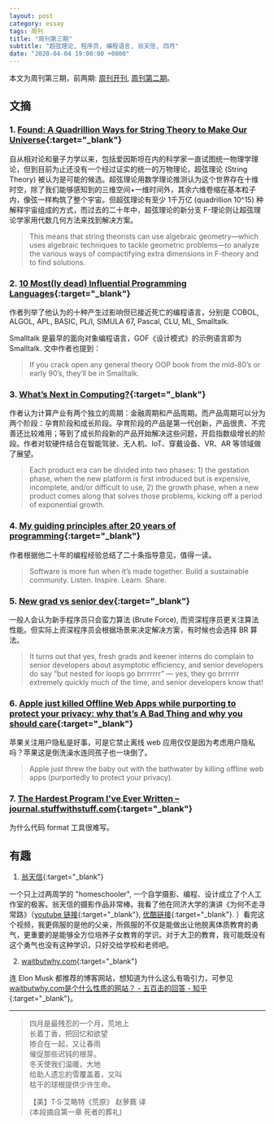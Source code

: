 ```yaml
---
layout: post
category: essay
tags: 周刊
title: "周刊第三期"
subtitle: "超弦理论, 程序员, 编程语言, 翁天信, 四月"
date: "2020-04-04 19:00:00 +0800"
---
```


本文为周刊第三期，前两期: [周刊开刊](/weekly-1), [周刊第二期](/weekly-2)。

## 文摘

### 1. [Found: A Quadrillion Ways for String Theory to Make Our Universe](https://www.scientificamerican.com/article/found-a-quadrillion-ways-for-string-theory-to-make-our-universe/){:target="_blank"}

自从相对论和量子力学以来，包括爱因斯坦在内的科学家一直试图统一物理学理论，但到目前为止还没有一个经过证实的统一的万物理论，超弦理论 (String Theory) 被认为是可能的候选。超弦理论用数学理论推测认为这个世界存在十维时空，除了我们能够感知到的三维空间+一维时间外，其余六维卷缩在基本粒子内，像弦一样构筑了整个宇宙。但超弦理论有至少 1千万亿 (quadrillion 10^15) 种解释宇宙组成的方式，而过去的二十年中，超弦理论的新分支 F-理论则让超弦理论学家用代数几何方法来找到解决方案。

> This means that string theorists can use algebraic geometry—which uses algebraic techniques to tackle geometric problems—to analyze the various ways of compactifying extra dimensions in F-theory and to find solutions.

### 2. [10 Most(ly dead) Influential Programming Languages](https://www.hillelwayne.com/post/influential-dead-languages/){:target="_blank"}

作者列举了他认为的十种产生过影响但已接近死亡的编程语言，分别是 COBOL, ALGOL, APL, BASIC, PL/I, SIMULA 67, Pascal, CLU, ML, Smalltalk. 

Smalltalk 是最早的面向对象编程语言，GOF《设计模式》的示例语言即为 Smalltalk. 文中作者也提到：

> If you crack open any general theory OOP book from the mid-80’s or early 90’s, they’ll be in Smalltalk.

### 3. [What’s Next in Computing?](https://medium.com/software-is-eating-the-world/what-s-next-in-computing-e54b870b80cc){:target="_blank"}

作者认为计算产业有两个独立的周期：金融周期和产品周期。而产品周期可以分为两个阶段：孕育阶段和成长阶段。孕育阶段的产品是第一代创新，产品很贵、不完善还比较难用；等到了成长阶段新的产品开始解决这些问题，开启指数级增长的阶段。作者对软硬件结合在智能驾驶、无人机、IoT、穿戴设备、VR、AR 等领域做了展望。

> Each product era can be divided into two phases: 1) the gestation phase, when the new platform is first introduced but is expensive, incomplete, and/or difficult to use, 2) the growth phase, when a new product comes along that solves those problems, kicking off a period of exponential growth.

### 4. [My guiding principles after 20 years of programming](https://medium.com/@alexewerlof/my-guiding-principles-after-20-years-of-programming-a087dc55596c){:target="_blank"}

作者根据他二十年的编程经验总结了二十条指导意见，值得一读。

> Software is more fun when it’s made together. Build a sustainable community. Listen. Inspire. Learn. Share.

### 5. [New grad vs senior dev](https://ericlippert.com/2020/03/27/new-grad-vs-senior-dev/){:target="_blank"}

一般人会认为新手程序员只会蛮力算法 (Brute Force), 而资深程序员更关注算法性能。但实际上资深程序员会根据场景来决定解决方案，有时候也会选择 BR 算法。

> It turns out that yes, fresh grads and keener interns do complain to senior developers about asymptotic efficiency, and senior developers do say “but nested for loops go brrrrrrr” — yes, they go brrrrrr extremely quickly much of the time, and senior developers know that!

### 6. [Apple just killed Offline Web Apps while purporting to protect your privacy: why that’s A Bad Thing and why you should care](https://ar.al/2020/03/25/apple-just-killed-offline-web-apps-while-purporting-to-protect-your-privacy-why-thats-a-bad-thing-and-why-you-should-care/){:target="_blank"}

苹果关注用户隐私是好事，可是它禁止离线 web 应用仅仅是因为考虑用户隐私吗？苹果这是倒洗澡水连同孩子也一块倒了。

> Apple just threw the baby out with the bathwater by killing offline web apps (purportedly to protect your privacy).

### 7. [The Hardest Program I've Ever Written – journal.stuffwithstuff.com](http://journal.stuffwithstuff.com/2015/09/08/the-hardest-program-ive-ever-written/){:target="_blank"}

为什么代码 format 工具很难写。

## 有趣

1. [翁天信](https://www.dandyweng.com/){:target="_blank"}

一个只上过两周学的 "homeschooler", 一个自学摄影、编程、设计成立了个人工作室的极客。翁天信的摄影作品非常棒。我看了他在同济大学的演讲《为何不走寻常路》（[youtube 链接](https://www.youtube.com/watch?v=F4BWNANyNhs){:target="_blank"}, [优酷链接](https://v.youku.com/v_show/id_XNjUyOTM0ODI0.html){:target="_blank"}. ）看完这个视频，我更佩服的是他的父亲，所佩服的不仅是能做出让他脱离体质教育的勇气，更重要的是能够全方位培养子女教育的学识。对于大卫的教育，我可能既没有这个勇气也没有这种学识，只好交给学校和老师吧。

2. [waitbutwhy.com](https://waitbutwhy.com/){:target="_blank"}

连 Elon Musk 都推荐的博客网站，想知道为什么这么有吸引力，可参见 [waitbutwhy.com是个什么性质的网站？ - 五百击的回答 - 知乎](https://www.zhihu.com/question/28165356/answer/325439873){:target="_blank"}。

*********************************************

> 四月是最残忍的一个月，荒地上   
> 长着丁香，把回忆和欲望   
> 掺合在一起，又让春雨   
> 催促那些迟钝的根芽。   
> 冬天使我们温暖，大地    
> 给助人遗忘的雪覆盖着，又叫   
> 枯干的球根提供少许生命。   
>
> 【美】T·S·艾略特《荒原》 赵萝蕤 译   
>  (本段摘自第一章 死者的葬礼)
